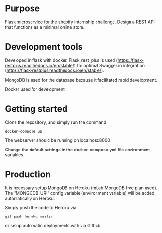 # Purpose 

Flask microservice for the shopify internship challenge. Design a REST API that functions as a minimal online store. 

# Development tools

Developed in flask with docker. Flask_rest_plus is used (https://flask-restplus.readthedocs.io/en/stable/) for optimal Swagger.io integration (https://flask-restplus.readthedocs.io/en/stable/).

MongoDB is used for the database because it facilitated rapid development.

Docker used for development.

# Getting started

Clone the repository, and simply run the command 

`docker-compose up`

The webserver should be running on localhost:8000

Change the default settings in the docker-compose.yml file environment variables.

# Production

It is necessary setup MongoDB on Heroku (mLab MongoDB free plan used). The "MONGODB_URI" config variable (environment variable) will be added automatically on Heroku.

Simply push the code to Heroku via

`git push heroku master`

or setup automatic deployments with via Github.

